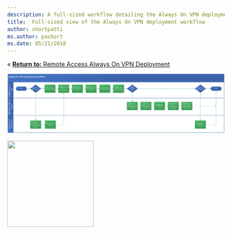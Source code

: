 ```yaml
---
description: A full-sized workflow detailing the Always On VPN deployment process with three layers.  The layers include the deployment of Always On VPN, the migration from DirectAccess to Always On VPN, and configuring conditional access for VPN connectivity using Azure AD.
title:  Full-sized view of the Always On VPN deployment workflow 
author: shortpatti
ms.author: pashort
ms.date: 05/21/2018
---
```


&#171;  [**Return to:** Remote Access Always On VPN Deployment](always-on-vpn-deploy-deployment.md)<br>

![Full-sized view of the Always On VPN deployment workflow](../../../../media/Always-On-Vpn/always-on-vpn-deployment-workflow.png)

<img src="http://docs.microsoft.com/en-us/windows-server/remote/media/Always-On-Vpn/always-on-vpn-deployment-workflow.png" width="200" height="200" />
